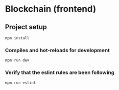 # Blockchain (frontend)

## Project setup

```
npm install
```

### Compiles and hot-reloads for development

```
npm run dev
```

### Verify that the eslint rules are been following

```
npm run eslint
```

